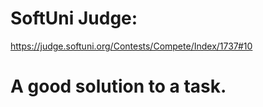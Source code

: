 # SoftUni Judge:
https://judge.softuni.org/Contests/Compete/Index/1737#10
# A good solution to a task.

